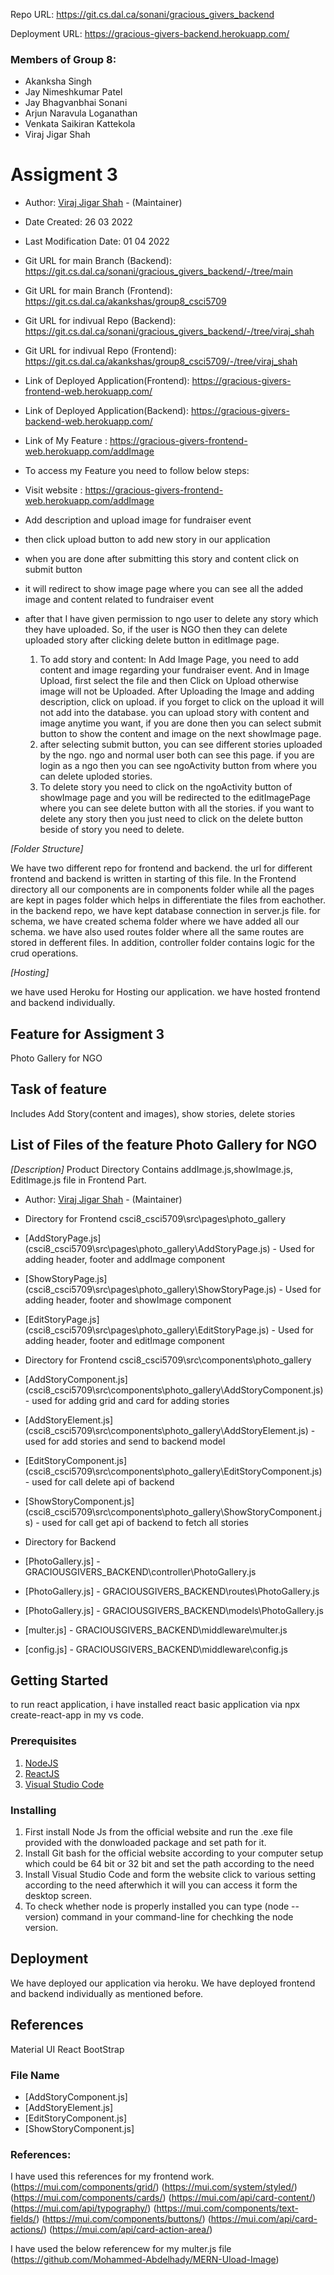 Repo URL: https://git.cs.dal.ca/sonani/gracious_givers_backend

Deployment URL: https://gracious-givers-backend.herokuapp.com/

### Members of Group 8:
- Akanksha Singh  
- Jay Nimeshkumar Patel  
- Jay Bhagvanbhai Sonani  
- Arjun Naravula Loganathan
- Venkata Saikiran Kattekola
- Viraj Jigar Shah

# Assigment 3

* Author: [Viraj Jigar Shah](viraj.shah@dal.ca) - (Maintainer)

* Date Created: 26 03 2022
* Last Modification Date: 01 04 2022

* Git URL for main Branch (Backend): https://git.cs.dal.ca/sonani/gracious_givers_backend/-/tree/main
* Git URL for main Branch (Frontend): https://git.cs.dal.ca/akankshas/group8_csci5709
* Git URL for indivual Repo (Backend): https://git.cs.dal.ca/sonani/gracious_givers_backend/-/tree/viraj_shah
* Git URL for indivual Repo (Frontend): https://git.cs.dal.ca/akankshas/group8_csci5709/-/tree/viraj_shah
* Link of Deployed Application(Frontend): https://gracious-givers-frontend-web.herokuapp.com/
* Link of Deployed Application(Backend): https://gracious-givers-backend-web.herokuapp.com/
* Link of My Feature : https://gracious-givers-frontend-web.herokuapp.com/addImage

* To access my Feature you need to follow below steps:
 * Visit website : https://gracious-givers-frontend-web.herokuapp.com/addImage
 * Add description and upload image for fundraiser event
 * then click upload button to add new story in our application
 * when you are done after submitting this story and content click on submit button
 * it will redirect to show image page where you can see all the added image and content related to fundraiser event
 * after that I have given permission to ngo user to delete any story which they have uploaded. So, if the user is NGO then they can delete uploaded story after clicking delete button in editImage page.

   1) To add story and content:
      In Add Image Page, you need to add content and image regarding your fundraiser event.
      And in Image Upload, first select the file and then Click on Upload otherwise image will not be Uploaded.
      After Uploading the Image and adding description, click on upload. if you forget to click on the upload it will not add into the database.
      you can upload story with content and image anytime you want, if you are done then you can select submit button to show the content and image on the next showImage page.
   2) after selecting submit button, you can see different stories uploaded by the ngo. ngo and normal user both can see this page. if you are login as a ngo then you can see ngoActivity button from where you can delete uploded stories. 
   3) To delete story you need to click on the ngoActivity button of showImage page and you will be redirected to the editImagePage where you can see delete button with all the stories. if you want to delete any story then you just need to click on the delete button beside of story you need to delete.

*[Folder Structure]* 

We have two different repo for frontend and backend. the url for different frontend and backend is written in starting of this file.
In the Frontend directory all our components are in components folder while all the pages are kept in pages folder which helps in differentiate the files from eachother.
in the backend repo, we have kept database connection in server.js file. for schema, we have created schema folder where we have added all our schema. we have also used routes folder where all the same routes are stored in defferent files.
In addition, controller folder contains logic for the crud operations.

*[Hosting]*

we have used Heroku for Hosting our application. we have hosted frontend and backend individually.

## Feature for Assigment 3
Photo Gallery for NGO

## Task of feature
Includes Add Story(content and images), show stories, delete stories 

## List of Files of the feature Photo Gallery for NGO
*[Description]* 
Product Directory Contains addImage.js,showImage.js, EditImage.js file in Frontend Part.

* Author: [Viraj Jigar Shah](viraj.shah@dal.ca) - (Maintainer)

* Directory for Frontend csci8_csci5709\src\pages\photo_gallery

* [AddStoryPage.js] (csci8_csci5709\src\pages\photo_gallery\AddStoryPage.js) - Used for adding header, footer and addImage component
* [ShowStoryPage.js] (csci8_csci5709\src\pages\photo_gallery\ShowStoryPage.js) - Used for adding header, footer and showImage component
* [EditStoryPage.js] (csci8_csci5709\src\pages\photo_gallery\EditStoryPage.js) - Used for adding header, footer and editImage component

* Directory for Frontend csci8_csci5709\src\components\photo_gallery
* [AddStoryComponent.js] (csci8_csci5709\src\components\photo_gallery\AddStoryComponent.js) - used for adding grid and card for adding stories
* [AddStoryElement.js] (csci8_csci5709\src\components\photo_gallery\AddStoryElement.js) - used for add stories and send to backend model
* [EditStoryComponent.js] (csci8_csci5709\src\components\photo_gallery\EditStoryComponent.js) - used for call delete api of backend 
* [ShowStoryComponent.js] (csci8_csci5709\src\components\photo_gallery\ShowStoryComponent.js) - used for call get api of backend to fetch all stories  

* Directory for Backend
* [PhotoGallery.js] - GRACIOUSGIVERS_BACKEND\controller\PhotoGallery.js
* [PhotoGallery.js] - GRACIOUSGIVERS_BACKEND\routes\PhotoGallery.js
* [PhotoGallery.js] - GRACIOUSGIVERS_BACKEND\models\PhotoGallery.js
* [multer.js] - GRACIOUSGIVERS_BACKEND\middleware\multer.js
* [config.js] - GRACIOUSGIVERS_BACKEND\middleware\config.js

## Getting Started

to run react application, i have installed react basic application via npx create-react-app in my vs code.

### Prerequisites

1) [NodeJS](https://nodejs.org/en/)
2) [ReactJS](https://reactjs.org/)
3) [Visual Studio Code](https://code.visualstudio.com/)

### Installing

1) First install Node Js from the official website and run the .exe file provided with the donwloaded package and set path for it.
2) Install Git bash for the official website according to your computer setup which could be 64 bit or 32 bit and set the path according to the need 
3) Install Visual Studio Code and form the website click to various setting according to the need afterwhich it will you can access it form the desktop screen.
4) To check whether node is properly installed you can type (node --version) command in your command-line  for chechking the node version.


## Deployment

We have deployed our application via heroku. We have deployed frontend and backend individually as mentioned before.

## References 
Material UI
React BootStrap

### File Name
* [AddStoryComponent.js]
* [AddStoryElement.js] 
* [EditStoryComponent.js]
* [ShowStoryComponent.js]

### References:

I have used this references for my frontend work.
(https://mui.com/components/grid/)
(https://mui.com/system/styled/) 
(https://mui.com/components/cards/)
(https://mui.com/api/card-content/)
(https://mui.com/api/typography/)
(https://mui.com/components/text-fields/)
(https://mui.com/components/buttons/)
(https://mui.com/api/card-actions/)
(https://mui.com/api/card-action-area/)

I have used the below referencew for my multer.js file
(https://github.com/Mohammed-Abdelhady/MERN-Uload-Image)











